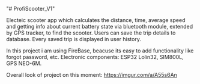 "# ProfiScooter_V1" 

Electeic scooter app which calculates the distance, time, average speed and getting info about current battery state via bluetooth module, extended by GPS tracker, to find the scooter. 
Users can save the trip details to database. 
Every saved trip is displayed in user history. 

In this project i am using FireBase, beacuse its easy to add functionality like forgot password, etc. 
Electronic components: ESP32 Lolin32, SIM800L, GPS NEO-6M. 

Overall look of project on this moment: https://imgur.com/a/A55s6An
